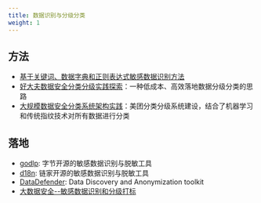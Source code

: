 ```yaml
---
title: 数据识别与分级分类
weight: 1
---
```


## 方法
- [基于关键词、数据字典和正则表达式敏感数据识别方法](https://cn-sec.com/archives/1364844.html)
- [好大夫数据安全分类分级实践探索](https://www.freebuf.com/articles/database/349036.html)：一种低成本、高效落地数据分级分类的思路
- [大规模数据安全分类系统架构实践](https://mp.weixin.qq.com/s/mRmDEuDKJSJ_xrYyBMn4Dw)：美团分类分级系统建设，结合了机器学习和传统指纹技术对所有数据进行分类


## 落地
- [godlp](https://github.com/bytedance/godlp): 字节开源的敏感数据识别与脱敏工具
- [d18n](https://github.com/LianjiaTech/d18n): 链家开源的敏感数据识别与脱敏工具
- [DataDefender](https://github.com/armenak/DataDefender): Data Discovery and Anonymization toolkit
- [大数据安全--敏感数据识别和分级打标](https://blog.csdn.net/u014779378/article/details/103035474)
